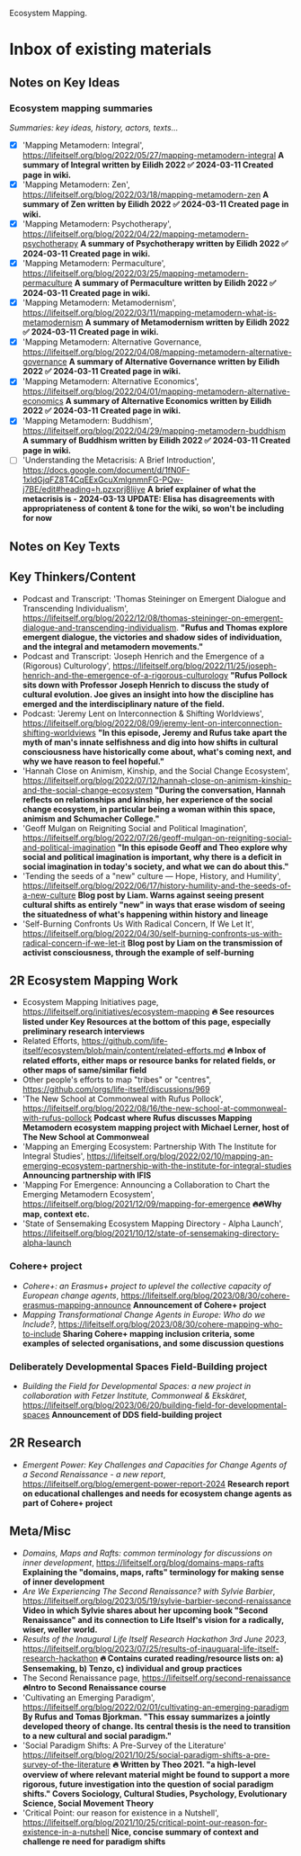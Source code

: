Ecosystem Mapping.

# Inbox of existing materials

## Notes on Key Ideas

### Ecosystem mapping summaries

*Summaries: key ideas, history, actors, texts...*

- [x] 'Mapping Metamodern: Integral', https://lifeitself.org/blog/2022/05/27/mapping-metamodern-integral **A summary of Integral written by Eilidh 2022 ✅ 2024-03-11 Created page in wiki.**
- [x] 'Mapping Metamodern: Zen', https://lifeitself.org/blog/2022/03/18/mapping-metamodern-zen **A summary of Zen written by Eilidh 2022 ✅ 2024-03-11 Created page in wiki.**
- [x] 'Mapping Metamodern: Psychotherapy', https://lifeitself.org/blog/2022/04/22/mapping-metamodern-psychotherapy **A summary of Psychotherapy written by Eilidh 2022 ✅ 2024-03-11 Created page in wiki.**
- [x] 'Mapping Metamodern: Permaculture', https://lifeitself.org/blog/2022/03/25/mapping-metamodern-permaculture **A summary of Permaculture written by Eilidh 2022 ✅ 2024-03-11 Created page in wiki.**
- [x] 'Mapping Metamodern: Metamodernism', https://lifeitself.org/blog/2022/03/11/mapping-metamodern-what-is-metamodernism **A summary of Metamodernism written by Eilidh 2022 ✅ 2024-03-11 Created page in wiki.**
- [x] 'Mapping Metamodern: Alternative Governance, https://lifeitself.org/blog/2022/04/08/mapping-metamodern-alternative-governance **A summary of Alternative Governance written by Eilidh 2022 ✅ 2024-03-11 Created page in wiki.**
- [x] 'Mapping Metamodern: Alternative Economics', https://lifeitself.org/blog/2022/04/01/mapping-metamodern-alternative-economics **A summary of Alternative Economics written by Eilidh 2022 ✅ 2024-03-11 Created page in wiki.**
- [x] 'Mapping Metamodern: Buddhism', https://lifeitself.org/blog/2022/04/29/mapping-metamodern-buddhism **A summary of Buddhism written by Eilidh 2022 ✅ 2024-03-11 Created page in wiki.**
- [ ] 'Understanding the Metacrisis: A Brief Introduction', https://docs.google.com/document/d/1fN0F-1xldGjqFZ8T4CqEExGcuXmlgnmnFG-PQw-j7BE/edit#heading=h.pzxprj8lijye **A brief explainer of what the metacrisis is - 2024-03-13 UPDATE: Elisa has disagreements with appropriateness of content & tone for the wiki, so won't be including for now**

## Notes on Key Texts

## Key Thinkers/Content

- Podcast and Transcript: 'Thomas Steininger on Emergent Dialogue and Transcending Individualism', https://lifeitself.org/blog/2022/12/08/thomas-steininger-on-emergent-dialogue-and-transcending-individualism. **"Rufus and Thomas explore emergent dialogue, the victories and shadow sides of individuation, and the integral and metamodern movements."**
- Podcast and Transcript: 'Joseph Henrich and the Emergence of a (Rigorous) Culturology', https://lifeitself.org/blog/2022/11/25/joseph-henrich-and-the-emergence-of-a-rigorous-culturology **"Rufus Pollock sits down with Professor Joseph Henrich to discuss the study of cultural evolution. Joe gives an insight into how the discipline has emerged and the interdisciplinary nature of the field.**
- Podcast: 'Jeremy Lent on Interconnection & Shifting Worldviews', https://lifeitself.org/blog/2022/08/09/jeremy-lent-on-interconnection-shifting-worldviews **"In this episode, Jeremy and Rufus take apart the myth of man's innate selfishness and dig into how shifts in cultural consciousness have historically come about, what's coming next, and why we have reason to feel hopeful."**
- 'Hannah Close on Animism, Kinship, and the Social Change Ecosystem', https://lifeitself.org/blog/2022/07/12/hannah-close-on-animism-kinship-and-the-social-change-ecosystem **"During the conversation, Hannah reflects on relationships and kinship, her experience of the social change ecosystem, in particular being a woman within this space, animism and Schumacher College."**
- 'Geoff Mulgan on Reigniting Social and Political Imagination', https://lifeitself.org/blog/2022/07/26/geoff-mulgan-on-reigniting-social-and-political-imagination **"In this episode Geoff and Theo explore why social and political imagination is important, why there is a deficit in social imagination in today's society, and what we can do about this."**
- 'Tending the seeds of a "new" culture — Hope, History, and Humility', https://lifeitself.org/blog/2022/06/17/history-humility-and-the-seeds-of-a-new-culture **Blog post by Liam. Warns against seeing present cultural shifts as entirely "new" in ways that erase wisdom of seeing the situatedness of what's happening within history and lineage**
- 'Self-Burning Confronts Us With Radical Concern, If We Let It', https://lifeitself.org/blog/2022/04/30/self-burning-confronts-us-with-radical-concern-if-we-let-it **Blog post by Liam on the transmission of activist consciousness, through the example of self-burning**

## 2R Ecosystem Mapping Work

- Ecosystem Mapping Initiatives page, https://lifeitself.org/initiatives/ecosystem-mapping **🔥 See resources listed under Key Resources at the bottom of this page, especially preliminary research interviews**
- Related Efforts, https://github.com/life-itself/ecosystem/blob/main/content/related-efforts.md **🔥 Inbox of related efforts, either maps or resource banks for related fields, or other maps of same/similar field**
- Other people's efforts to map "tribes" or "centres", https://github.com/orgs/life-itself/discussions/969
- 'The New School at Commonweal with Rufus Pollock', https://lifeitself.org/blog/2022/08/16/the-new-school-at-commonweal-with-rufus-pollock **Podcast where Rufus discusses Mapping Metamodern ecosystem mapping project with Michael Lerner, host of The New School at Commonweal**
- 'Mapping an Emerging Ecosystem: Partnership With The Institute for Integral Studies', https://lifeitself.org/blog/2022/02/10/mapping-an-emerging-ecosystem-partnership-with-the-institute-for-integral-studies **Announcing partnership with IFIS**
- 'Mapping For Emergence: Announcing a Collaboration to Chart the Emerging Metamodern Ecosystem', https://lifeitself.org/blog/2021/12/09/mapping-for-emergence **🔥🔥Why map, context etc.**
- 'State of Sensemaking Ecosystem Mapping Directory - Alpha Launch', https://lifeitself.org/blog/2021/10/12/state-of-sensemaking-directory-alpha-launch

### Cohere+ project

- _Cohere+: an Erasmus+ project to uplevel the collective capacity of European change agents_, https://lifeitself.org/blog/2023/08/30/cohere-erasmus-mapping-announce **Announcement of Cohere+ project**
- _Mapping Transformational Change Agents in Europe: Who do we Include?_, https://lifeitself.org/blog/2023/08/30/cohere-mapping-who-to-include **Sharing Cohere+ mapping inclusion criteria, some examples of selected organisations, and some discussion questions**

### Deliberately Developmental Spaces Field-Building project

- _Building the Field for Developmental Spaces: a new project in collaboration with Fetzer Institute, Commonweal & Ekskäret_, https://lifeitself.org/blog/2023/06/20/building-field-for-developmental-spaces **Announcement of DDS field-building project**

## 2R Research

- _Emergent Power: Key Challenges and Capacities for Change Agents of a Second Renaissance - a new report_, https://lifeitself.org/blog/emergent-power-report-2024 **Research report on educational challenges and needs for ecosystem change agents as part of Cohere+ project**

## Meta/Misc

- _Domains, Maps and Rafts: common terminology for discussions on inner development_, https://lifeitself.org/blog/domains-maps-rafts **Explaining the "domains, maps, rafts" terminology for making sense of inner development**
- _Are We Experiencing The Second Renaissance? with Sylvie Barbier_, https://lifeitself.org/blog/2023/05/19/sylvie-barbier-second-renaissance **Video in which Sylvie shares about her upcoming book "Second Renaissance" and its connection to Life Itself's vision for a radically, wiser, weller world.**
- _Results of the Inaugural Life Itself Research Hackathon 3rd June 2023_, https://lifeitself.org/blog/2023/07/25/results-of-inauguaral-life-itself-research-hackathon **🔥 Contains curated reading/resource lists on: a) Sensemaking, b) Tenzo, c) individual and group practices**
- The Second Renaissance page, https://lifeitself.org/second-renaissance **🔥Intro to Second Renaissance course**
- 'Cultivating an Emerging Paradigm', https://lifeitself.org/blog/2022/02/01/cultivating-an-emerging-paradigm **By Rufus and Tomas Bjorkman. "This essay summarizes a jointly developed theory of change. Its central thesis is the need to transition to a new cultural and social paradigm."**
- 'Social Paradigm Shifts: A Pre-Survey of the Literature' https://lifeitself.org/blog/2021/10/25/social-paradigm-shifts-a-pre-survey-of-the-literature **🔥 Written by Theo 2021. "a high-level overview of where relevant material might be found to support a more rigorous, future investigation into the question of social paradigm shifts." Covers Sociology, Cultural Studies, Psychology, Evolutionary Science, Social Movement Theory**
- 'Critical Point: our reason for existence in a Nutshell', https://lifeitself.org/blog/2021/10/25/critical-point-our-reason-for-existence-in-a-nutshell **Nice, concise summary of context and challenge re need for paradigm shifts**

